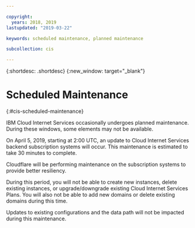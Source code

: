 ```yaml
---

copyright:
  years: 2018, 2019
lastupdated: "2019-03-22"

keywords: scheduled maintenance, planned maintenance

subcollection: cis

---
```


{:shortdesc: .shortdesc}
{:new_window: target="_blank"}

# Scheduled Maintenance
{:#cis-scheduled-maintenance}

IBM Cloud Internet Services occasionally undergoes planned maintenance. During these windows, some elements may not be available. 

On April 5, 2019, starting at 2:00 UTC, an update to Cloud Internet Services backend subscription systems will occur. This maintenance is estimated to take 30 minutes to complete. 

Cloudflare will be performing maintenance on the subscription systems to provide better resiliency. 

During this period, you will not be able to create new instances, delete existing instances, or upgrade/downgrade existing Cloud Internet Services Plans. You will also not be able to add new domains or delete existing domains during this time.  

Updates to existing configurations and the data path will not be impacted during this maintenance.
